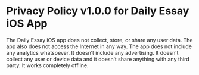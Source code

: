# Privacy Policy v1.0.0 for Daily Essay iOS App
The Daily Essay iOS app does not collect, store, or share any user data. The app also does not access the Internet in any way.
The app does not include any analytics whatsoever. It doesn’t include any advertising. 
It doesn’t collect any user or device data and it doesn’t share anything with any third party. It works completely offline.
